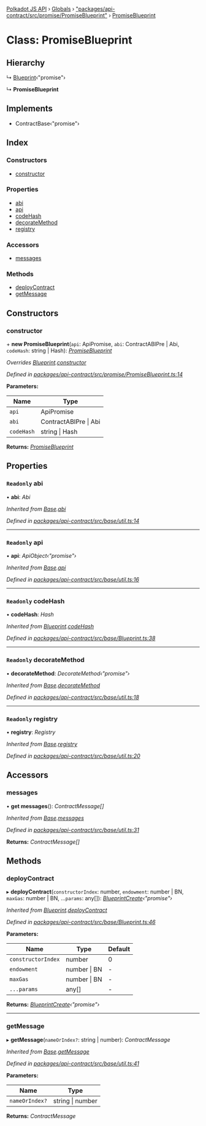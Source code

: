 [Polkadot JS API](../README.md) › [Globals](../globals.md) › ["packages/api-contract/src/promise/PromiseBlueprint"](../modules/_packages_api_contract_src_promise_promiseblueprint_.md) › [PromiseBlueprint](_packages_api_contract_src_promise_promiseblueprint_.promiseblueprint.md)

# Class: PromiseBlueprint

## Hierarchy

  ↳ [Blueprint](_packages_api_contract_src_base_blueprint_.blueprint.md)‹"promise"›

  ↳ **PromiseBlueprint**

## Implements

* ContractBase‹"promise"›

## Index

### Constructors

* [constructor](_packages_api_contract_src_promise_promiseblueprint_.promiseblueprint.md#constructor)

### Properties

* [abi](_packages_api_contract_src_promise_promiseblueprint_.promiseblueprint.md#readonly-abi)
* [api](_packages_api_contract_src_promise_promiseblueprint_.promiseblueprint.md#readonly-api)
* [codeHash](_packages_api_contract_src_promise_promiseblueprint_.promiseblueprint.md#readonly-codehash)
* [decorateMethod](_packages_api_contract_src_promise_promiseblueprint_.promiseblueprint.md#readonly-decoratemethod)
* [registry](_packages_api_contract_src_promise_promiseblueprint_.promiseblueprint.md#readonly-registry)

### Accessors

* [messages](_packages_api_contract_src_promise_promiseblueprint_.promiseblueprint.md#messages)

### Methods

* [deployContract](_packages_api_contract_src_promise_promiseblueprint_.promiseblueprint.md#deploycontract)
* [getMessage](_packages_api_contract_src_promise_promiseblueprint_.promiseblueprint.md#getmessage)

## Constructors

###  constructor

\+ **new PromiseBlueprint**(`api`: ApiPromise, `abi`: ContractABIPre | Abi, `codeHash`: string | Hash): *[PromiseBlueprint](_packages_api_contract_src_promise_promiseblueprint_.promiseblueprint.md)*

*Overrides [Blueprint](_packages_api_contract_src_base_blueprint_.blueprint.md).[constructor](_packages_api_contract_src_base_blueprint_.blueprint.md#constructor)*

*Defined in [packages/api-contract/src/promise/PromiseBlueprint.ts:14](https://github.com/polkadot-js/api/blob/7876bb9ced/packages/api-contract/src/promise/PromiseBlueprint.ts#L14)*

**Parameters:**

Name | Type |
------ | ------ |
`api` | ApiPromise |
`abi` | ContractABIPre &#124; Abi |
`codeHash` | string &#124; Hash |

**Returns:** *[PromiseBlueprint](_packages_api_contract_src_promise_promiseblueprint_.promiseblueprint.md)*

## Properties

### `Readonly` abi

• **abi**: *Abi*

*Inherited from [Base](_packages_api_contract_src_base_util_.base.md).[abi](_packages_api_contract_src_base_util_.base.md#readonly-abi)*

*Defined in [packages/api-contract/src/base/util.ts:14](https://github.com/polkadot-js/api/blob/7876bb9ced/packages/api-contract/src/base/util.ts#L14)*

___

### `Readonly` api

• **api**: *ApiObject‹"promise"›*

*Inherited from [Base](_packages_api_contract_src_base_util_.base.md).[api](_packages_api_contract_src_base_util_.base.md#readonly-api)*

*Defined in [packages/api-contract/src/base/util.ts:16](https://github.com/polkadot-js/api/blob/7876bb9ced/packages/api-contract/src/base/util.ts#L16)*

___

### `Readonly` codeHash

• **codeHash**: *Hash*

*Inherited from [Blueprint](_packages_api_contract_src_base_blueprint_.blueprint.md).[codeHash](_packages_api_contract_src_base_blueprint_.blueprint.md#readonly-codehash)*

*Defined in [packages/api-contract/src/base/Blueprint.ts:38](https://github.com/polkadot-js/api/blob/7876bb9ced/packages/api-contract/src/base/Blueprint.ts#L38)*

___

### `Readonly` decorateMethod

• **decorateMethod**: *DecorateMethod‹"promise"›*

*Inherited from [Base](_packages_api_contract_src_base_util_.base.md).[decorateMethod](_packages_api_contract_src_base_util_.base.md#readonly-decoratemethod)*

*Defined in [packages/api-contract/src/base/util.ts:18](https://github.com/polkadot-js/api/blob/7876bb9ced/packages/api-contract/src/base/util.ts#L18)*

___

### `Readonly` registry

• **registry**: *Registry*

*Inherited from [Base](_packages_api_contract_src_base_util_.base.md).[registry](_packages_api_contract_src_base_util_.base.md#readonly-registry)*

*Defined in [packages/api-contract/src/base/util.ts:20](https://github.com/polkadot-js/api/blob/7876bb9ced/packages/api-contract/src/base/util.ts#L20)*

## Accessors

###  messages

• **get messages**(): *ContractMessage[]*

*Inherited from [Base](_packages_api_contract_src_base_util_.base.md).[messages](_packages_api_contract_src_base_util_.base.md#messages)*

*Defined in [packages/api-contract/src/base/util.ts:31](https://github.com/polkadot-js/api/blob/7876bb9ced/packages/api-contract/src/base/util.ts#L31)*

**Returns:** *ContractMessage[]*

## Methods

###  deployContract

▸ **deployContract**(`constructorIndex`: number, `endowment`: number | BN, `maxGas`: number | BN, ...`params`: any[]): *[BlueprintCreate](../interfaces/_packages_api_contract_src_base_blueprint_.blueprintcreate.md)‹"promise"›*

*Inherited from [Blueprint](_packages_api_contract_src_base_blueprint_.blueprint.md).[deployContract](_packages_api_contract_src_base_blueprint_.blueprint.md#deploycontract)*

*Defined in [packages/api-contract/src/base/Blueprint.ts:46](https://github.com/polkadot-js/api/blob/7876bb9ced/packages/api-contract/src/base/Blueprint.ts#L46)*

**Parameters:**

Name | Type | Default |
------ | ------ | ------ |
`constructorIndex` | number | 0 |
`endowment` | number &#124; BN | - |
`maxGas` | number &#124; BN | - |
`...params` | any[] | - |

**Returns:** *[BlueprintCreate](../interfaces/_packages_api_contract_src_base_blueprint_.blueprintcreate.md)‹"promise"›*

___

###  getMessage

▸ **getMessage**(`nameOrIndex?`: string | number): *ContractMessage*

*Inherited from [Base](_packages_api_contract_src_base_util_.base.md).[getMessage](_packages_api_contract_src_base_util_.base.md#getmessage)*

*Defined in [packages/api-contract/src/base/util.ts:41](https://github.com/polkadot-js/api/blob/7876bb9ced/packages/api-contract/src/base/util.ts#L41)*

**Parameters:**

Name | Type |
------ | ------ |
`nameOrIndex?` | string &#124; number |

**Returns:** *ContractMessage*
